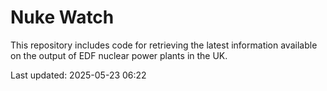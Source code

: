 # Nuke Watch

This repository includes code for retrieving the latest information available on the output of EDF nuclear power plants in the UK.

Last updated: 2025-05-23 06:22